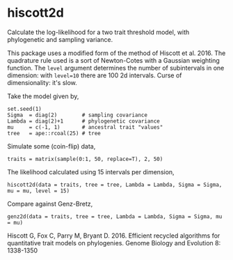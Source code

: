 # hiscott2d

Calculate the log-likelihood for a two trait threshold model, with phylogenetic and sampling variance.

This package uses a modified form of the method of Hiscott et al. 2016. The quadrature rule used is a sort of Newton-Cotes with a Gaussian weighting function. The `level` argument determines the number of subintervals in one dimension: with `level=10` there are 100 2d intervals. Curse of dimensionality: it's slow.

Take the model given by,

```
set.seed(1)
Sigma  = diag(2)        # sampling covariance
Lambda = diag(2)+1      # phylogenetic covariance
mu     = c(-1, 1)       # ancestral trait "values"
tree   = ape::rcoal(25) # tree
```

Simulate some (coin-flip) data,

```
traits = matrix(sample(0:1, 50, replace=T), 2, 50)
```

The likelihood calculated using 15 intervals per dimension,

```
hiscott2d(data = traits, tree = tree, Lambda = Lambda, Sigma = Sigma, mu = mu, level = 15)
```

Compare against Genz-Bretz,

```
genz2d(data = traits, tree = tree, Lambda = Lambda, Sigma = Sigma, mu = mu)
```

Hiscott G, Fox C, Parry M, Bryant D. 2016. Efficient recycled algorithms for quantitative trait models on phylogenies. Genome Biology and Evolution 8: 1338-1350


